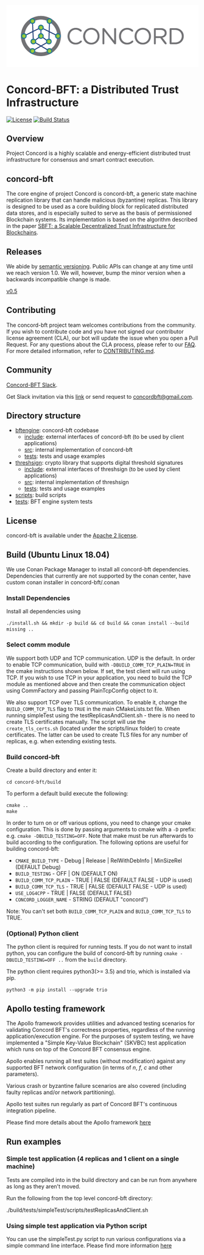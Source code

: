 <img src="logoConcord.png"/>


# Concord-BFT: a Distributed Trust Infrastructure

[![License](https://img.shields.io/badge/License-Apache%202.0-blue.svg)](https://opensource.org/licenses/Apache-2.0)
[![Build Status](https://travis-ci.com/vmware/concord-bft.svg?branch=master)](https://travis-ci.com/vmware/concord-bft)



<!-- ![Concored-bft Logo](TBD) -->

<!-- <img src="TODO.jpg" width="200" height="200" /> -->


Overview
----
Project Concord is a highly scalable and energy-efficient distributed trust infrastructure for consensus and smart contract execution.

concord-bft
----


The core engine of project Concord is concord-bft, a generic state machine replication library that can handle malicious (byzantine) replicas.
This library is designed to be used as a core building block for replicated distributed data stores, and is especially suited to serve as the basis of permissioned Blockchain systems.
Its implementation is based on the algorithm described in the paper [SBFT: a Scalable Decentralized Trust Infrastructure for
Blockchains](https://arxiv.org/pdf/1804.01626.pdf).

Releases
----

We abide by [semantic versioning](https://semver.org/). Public APIs can change
at any time until we reach version 1.0. We will, however, bump the minor version
when a backwards incompatible change is made.

 [v0.5](https://github.com/vmware/concord-bft/releases/tag/v0.5)

Contributing
----

The concord-bft project team welcomes contributions from the community. If you wish to contribute code and you have not
signed our contributor license agreement (CLA), our bot will update the issue when you open a Pull Request. For any
questions about the CLA process, please refer to our [FAQ](https://cla.vmware.com/faq). For more detailed information,
refer to [CONTRIBUTING.md](CONTRIBUTING.md).

Community
----

[Concord-BFT Slack](https://concordbft.slack.com/).

Get Slack invitation via this [link](https://join.slack.com/t/concordbft/shared_invite/enQtNTAyMzg0MTk0NzU0LWViMjA4ODQ4OTcxYmVkMWU4NGYyNTZmZDQ0ZTIzZTNiZmIyZmI5Mjg0NDZjNjBkYmI2Yjg1Mzg1NGUyNjQ0OWQ) or send request to <concordbft@gmail.com>.



Directory structure
----

- [bftengine](./bftengine): concord-bft codebase
	- [include](./bftengine/include): external interfaces of concord-bft (to be used by client applications)
	- [src](./bftengine/src): internal implementation of concord-bft
    - [tests](./bftengine/tests): tests and usage examples
- [threshsign](./threshsign): crypto library that supports digital threshold signatures
	- [include](./threshsign/include): external interfaces of threshsign (to be used by client applications)
	- [src](./threshsign/src): internal implementation of threshsign
    - [tests](./threshsign/tests): tests and usage examples
- [scripts](./scripts): build scripts
- [tests](./tests): BFT engine system tests

License
----

concord-bft is available under the [Apache 2 license](LICENSE).



Build (Ubuntu Linux 18.04)
----
We use Conan Package Manager to install all concord-bft dependencies.
Dependencies that currently are not supported by the conan center, have custom conan installer in concord-bft/.conan

### Install Dependencies
Install all dependencies using

    ./install.sh && mkdir -p build && cd build && conan install --build missing .. 

### Select comm module
We support both UDP and TCP communication. UDP is the default. In order to
enable TCP communication, build with `-DBUILD_COMM_TCP_PLAIN=TRUE` in the cmake
instructions shown below.  If set, the test client will run using TCP. If you
wish to use TCP in your application, you need to build the TCP module as
mentioned above and then create the communication object using CommFactory and
passing PlainTcpConfig object to it.

We also support TCP over TLS communication. To enable it, change the
`BUILD_COMM_TCP_TLS` flag to `TRUE` in the main CMakeLists.txt file. When
running simpleTest using the testReplicasAndClient.sh - there is no need to create TLS certificates manually. The script will use the `create_tls_certs.sh` (located under the scripts/linux folder) to create certificates. The latter can be used to create TLS files for any number of replicas, e.g. when extending existing tests.


### Build concord-bft

Create a build directory and enter it:

    cd concord-bft/build

To perform a default build execute the following:

    cmake ..
    make

In order to turn on or off various options, you need to change your cmake configuration. This is
done by passing arguments to cmake with a `-D` prefix: e.g. `cmake -DBUILD_TESTING=OFF`. Note that
make must be run afterwards to build according to the configuration. The following options are
useful for building concord-bft:

 * `CMAKE_BUILD_TYPE`     - Debug | Release | RelWithDebInfo | MinSizeRel (DEFAULT Debug)
 * `BUILD_TESTING`        - OFF | ON  (DEFAULT ON)
 * `BUILD_COMM_TCP_PLAIN` - TRUE | FALSE (DEFAULT FALSE - UDP is used)
 * `BUILD_COMM_TCP_TLS`   - TRUE | FALSE (DEFAULT FALSE - UDP is used)
 * `USE_LOG4CPP`          - TRUE | FALSE (DEFAULT FALSE)
 * `CONCORD_LOGGER_NAME`  - STRING (DEFAULT "concord")

 Note: You can't set both `BUILD_COMM_TCP_PLAIN` and `BUILD_COMM_TCP_TLS` to TRUE.

### (Optional) Python client

The python client is required for running tests. If you do not want to install
python, you can configure the build of concord-bft by running `cmake
-DBUILD_TESTING=OFF ..` from the `build` directory.

The python client requires python3(>= 3.5) and trio, which is installed via pip.

    python3 -m pip install --upgrade trio

Apollo testing framework
----

The Apollo framework provides utilities and advanced testing scenarios for validating 
Concord BFT's correctness properties, regardless of the running application/execution engine.
For the purposes of system testing, we have implemented a "Simple Key-Value Blockchain" (SKVBC) 
test application which runs on top of the Concord BFT consensus engine.
<br>

Apollo enables running all test suites (without modification) against any supported BFT network 
configuration (in terms of <i>n</i>, <i>f</i>, <i>c</i> and other parameters).
<br>

Various crash or byzantine failure scenarios are also covered 
(including faulty replicas and/or network partitioning).
<br>

Apollo test suites run regularly as part of Concord BFT's continuous integration pipeline.

Please find more details about the Apollo framework [here](tests/apollo/README.md)

Run examples
----

### Simple test application (4 replicas and 1 client on a single machine)

Tests are compiled into in the build directory and can be run from anywhere as
long as they aren't moved.

Run the following from the top level concord-bft directory:

   ./build/tests/simpleTest/scripts/testReplicasAndClient.sh

### Using simple test application via Python script

You can use the simpleTest.py script to run various configurations via a simple
command line interface.
Please find more information [here](./tests/simpleTest/README.md)
